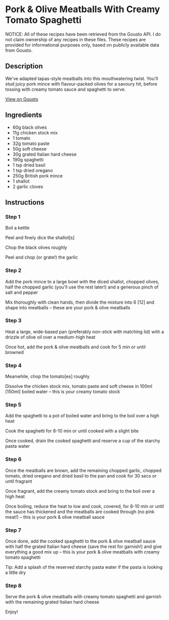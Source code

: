 # Pork & Olive Meatballs With Creamy Tomato Spaghetti 

NOTICE: All of these recipes have been retrieved from the Gousto API. I do not claim ownership of any recipes in these files. These recipes are provided for informational purposes only, based on publicly available data from Gousto.

## Description

We've adapted tapas-style meatballs into this mouthwatering twist. You'll stud juicy pork mince with flavour-packed olives for a savoury hit, before tossing with creamy tomato sauce and spaghetti to serve. 

[View on Gousto](https://www.gousto.co.uk/recipes/cookbook/pork-olive-meatballs-with-creamy-tomato-spaghetti)

## Ingredients

- 60g black olives
- 11g chicken stock mix
- 1 tomato
- 32g tomato paste
- 50g soft cheese
- 30g grated Italian hard cheese
- 190g spaghetti
- 1 tsp dried basil
- 1 tsp dried oregano
- 250g British pork mince
- 1 shallot
- 2 garlic cloves

## Instructions


### Step 1

Boil a kettle

Peel and finely dice the shallot<span class="text-danger">[s]</span>

Chop the black olives roughly

Peel and chop (or grate!) the garlic


### Step 2

Add the pork mince to a large bowl with the diced shallot, chopped olives, half the chopped garlic (you'll use the rest later!) and a generous pinch of salt and pepper

Mix thoroughly with clean hands, then divide the mixture into 6 <span class="text-danger">[12] </span>and shape into meatballs – these are your pork & olive meatballs


### Step 3

Heat a large, wide-based pan (preferably non-stick with matching lid) with a drizzle of olive oil over a medium-high heat

Once hot, add the pork & olive meatballs and cook for 5 min or until browned


### Step 4

Meanwhile, chop the tomato<span class="text-danger">[es]</span> roughly

Dissolve the chicken stock mix, tomato paste and soft cheese in 100ml <span class="text-danger">[150ml]</span> boiled water – this is your creamy tomato stock


### Step 5

Add the spaghetti to a pot of boiled water and bring to the boil over a high heat

Cook the spaghetti for 8-10 min or until cooked with a slight bite

Once cooked, drain the cooked spaghetti and reserve a cup of the starchy pasta water


### Step 6

Once the meatballs are brown, add the remaining chopped garlic, chopped tomato, dried oregano and dried basil to the pan and cook for 30 secs or until fragrant

Once fragrant, add the creamy tomato stock and bring to the boil over a high heat

Once boiling, reduce the heat to low and cook, covered, for 8-10 min or until the sauce has thickened and the meatballs are cooked through (no pink meat!) – this is your pork & olive meatball sauce


### Step 7

Once done, add the cooked spaghetti to the pork & olive meatball sauce with half the grated Italian hard cheese (save the rest for garnish!) and give everything a good mix up – this is your pork & olive meatballs with creamy tomato spaghetti

Tip: Add a splash of the reserved starchy pasta water if the pasta is looking a little dry

### Step 8

Serve the pork & olive meatballs with creamy tomato spaghetti and garnish with the remaining grated Italian hard cheese

Enjoy!

